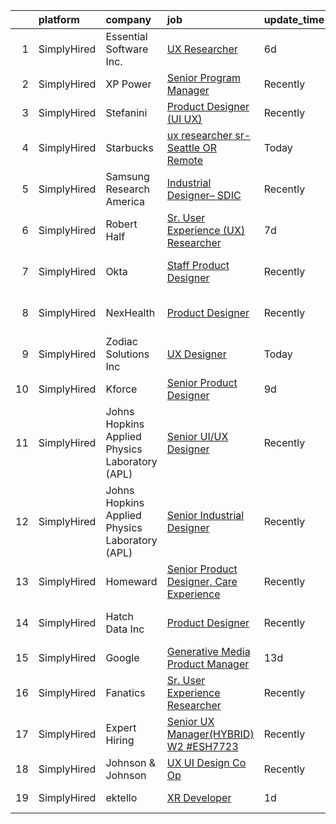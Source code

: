 

|    | platform    | company                                        | job                                                                                                                                                      | update_time   | location          |
|---:|:------------|:-----------------------------------------------|:---------------------------------------------------------------------------------------------------------------------------------------------------------|:--------------|:------------------|
|  1 | SimplyHired | Essential Software Inc.                        | [UX Researcher](https://www.simplyhired.com/job/YAzY6HxZnL02ihwHdMGYZpjkfvMAlgGxT9xZdQ1Btu3avAoCPjHPhg?q=generative+designer)                            | 6d            | Rockville, MD     |
|  2 | SimplyHired | XP Power                                       | [Senior Program Manager](https://www.simplyhired.com/job/EC0RU7ViPjBJGP-wgDcrO2ITOQLpPUk21WGqXBRDjGTJARlkp9Zz0A?q=generative+designer)                   | Recently      | Gloucester, MA    |
|  3 | SimplyHired | Stefanini                                      | [Product Designer (UI UX)](https://www.simplyhired.com/job/R4FrwuH9sDZyR4veKspdJe1UmBnuocqGoXwfJX23ToVHf6pVh_Wikw?q=generative+designer)                 | Recently      | Remote            |
|  4 | SimplyHired | Starbucks                                      | [ux researcher sr- Seattle OR Remote](https://www.simplyhired.com/job/kx_HRXTXzHk13Uzr6hdnCoRGHUi46IFgXHBEbORBVpy7WCiYt0ribA?q=generative+designer)      | Today         | United States     |
|  5 | SimplyHired | Samsung Research America                       | [Industrial Designer– SDIC](https://www.simplyhired.com/job/ZY9f-MfZTJLDwWO75dQVxCJRIy1EUkwLWsN06BTBfzBJaBmRdnDRFw?q=generative+designer)                | Recently      | San Francisco, CA |
|  6 | SimplyHired | Robert Half                                    | [Sr. User Experience (UX) Researcher](https://www.simplyhired.com/job/SZKcpoAhiHhVKszMFm_Y3M97H2-P33Ns-Q142yE3vkbkgSbwaHEr_g?q=generative+designer)      | 7d            | Seattle, WA       |
|  7 | SimplyHired | Okta                                           | [Staff Product Designer](https://www.simplyhired.com/job/lhujvkCV2QeZnEAO2CuvJX3VH_xJwbN7VDJAFKy18H_DtJ-hHvM8zw?q=generative+designer)                   | Recently      | San Francisco, CA |
|  8 | SimplyHired | NexHealth                                      | [Product Designer](https://www.simplyhired.com/job/MG77QVLYjVp6XSD4OqdDY7JG2-V3wBBdFDelPX35Vj4cWZBLbzosbQ?q=generative+designer)                         | Recently      | San Francisco, CA |
|  9 | SimplyHired | Zodiac Solutions Inc                           | [UX Designer](https://www.simplyhired.com/job/3kVCO87VMtIg5HSfoBYMjk1QwNmYJh9EAR-JS_nJKDSEa_jUTS8qxg?q=generative+designer)                              | Today         | Remote            |
| 10 | SimplyHired | Kforce                                         | [Senior Product Designer](https://www.simplyhired.com/job/q2MhmiDTAMu0VbZJa9Yx5BBESBH8cTsysw-_ML4KL_yL4JegjIL2ow?q=generative+designer)                  | 9d            | Coraopolis, PA    |
| 11 | SimplyHired | Johns Hopkins Applied Physics Laboratory (APL) | [Senior UI/UX Designer](https://www.simplyhired.com/job/XekYxeyyApVfVLZhaQnb7XFlFwSQ8hvveUoKxsi_oR4UHQdCGCeMbg?q=generative+designer)                    | Recently      | Laurel, MD        |
| 12 | SimplyHired | Johns Hopkins Applied Physics Laboratory (APL) | [Senior Industrial Designer](https://www.simplyhired.com/job/cWteweR2HUSB-M6HNfjiwbg6s9QWBdHzzWW_VIcrN6UKsXa3uDdpvw?q=generative+designer)               | Recently      | Laurel, MD        |
| 13 | SimplyHired | Homeward                                       | [Senior Product Designer, Care Experience](https://www.simplyhired.com/job/wqyzo7AADYQKQNAg2pD5syfNDwVM071qMvVL3orygFmu_AwHuGcG5Q?q=generative+designer) | Recently      | San Francisco, CA |
| 14 | SimplyHired | Hatch Data Inc                                 | [Product Designer](https://www.simplyhired.com/job/4kFGV6strgYdqYO1D20UP_tRjJYW3KHASc3bgmOSUWOdZCsmvlD8BQ?q=generative+designer)                         | Recently      | San Francisco, CA |
| 15 | SimplyHired | Google                                         | [Generative Media Product Manager](https://www.simplyhired.com/job/uqIc-sgUcwgM5htIQCMO84aE_ZijcHOm8me38qdTsMKqYGvHGrTy8A?q=generative+designer)         | 13d           | Mountain View, CA |
| 16 | SimplyHired | Fanatics                                       | [Sr. User Experience Researcher](https://www.simplyhired.com/job/J7bAz5UTcK_wOpXsGiR_VNYmlAxzF9anagfe0mizg3ARdX1SGVk6hg?q=generative+designer)           | Recently      | Remote            |
| 17 | SimplyHired | Expert Hiring                                  | [Senior UX Manager(HYBRID) W2 #ESH7723](https://www.simplyhired.com/job/hs6Yp8iyMUT9tsAtNJoXd2tkb3NHXqXGiZ3u33ZSQ6yHlGIzVB5AMA?q=generative+designer)    | Recently      | Newark, DE        |
| 18 | SimplyHired | Johnson & Johnson                              | [UX UI Design Co Op](https://www.simplyhired.com/job/irxV09gXyZISmKqhRWK0YYV1TBxvj1sZOv6Rr939szATDt6Pknh-eg?q=generative+designer)                       | Recently      | Santa Clara, CA   |
| 19 | SimplyHired | ektello                                        | [XR Developer](https://www.simplyhired.com/job/MICtcx392XwVUPD1a_iEfnhIe6n8lC1xW1lmUeK7eeQodIZVQERwzg?q=generative+designer)                             | 1d            | New York, NY      |